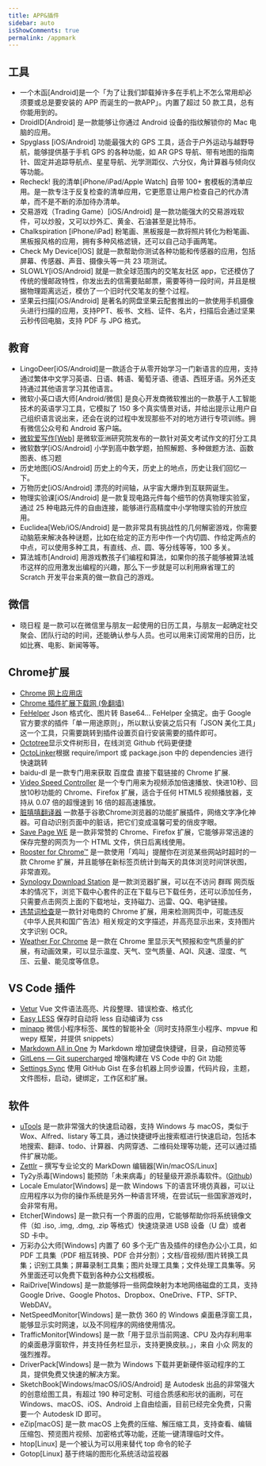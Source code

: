 ```yaml
---
title: APP&插件
sidebar: auto
isShowComments: true
permalink: /appmark
---
```


## 工具
- 一个木函[Android]是一个「为了让我们卸载掉许多在手机上不怎么常用却必须要或总是要安装的 APP 而诞生的一款APP」。内置了超过 50 款工具，总有你能用到的。
- DroidID[Android] 是一款能够让你通过 Android 设备的指纹解锁你的 Mac 电脑的应用。
- Spyglass [iOS/Android] 功能最强大的 GPS 工具，适合于户外运动与越野导航，能够提供基于手机 GPS 的各种功能，如 AR GPS 导航、带有地图的指南针、固定并追踪导航点、星星导航、光学测距仪、六分仪，角计算器与倾向仪等功能。
- Recheck! 我的清单[iPhone/iPad/Apple Watch] 自带 100+ 套模板的清单应用。是一款专注于反复检查的清单应用，它更愿意让用户检查自己的代办清单，而不是不断的添加待办清单。
- 交易游戏（Trading Game）[iOS/Android] 是⼀款功能强⼤的交易游戏软件，可以炒股，又可以炒外汇、黄⾦、⽯油甚⾄是⽐特币。
- Chalkspiration [iPhone/iPad] 粉笔画、黑板报是一款将照片转化为粉笔画、黑板报风格的应用，拥有多种风格滤镜，还可以自己动手画两笔。
- Check My Device[IOS] 就是一款帮助你测试各种功能和传感器的应用，包括屏幕、传感器、声音、摄像头等一共 23 项测试。
- SLOWLY[iOS/Android] 就是一款全球范围内的交笔友社区 app，它还模仿了传统的慢邮政特性，你发出去的信需要贴邮票，需要等待一段时间，并且是根据物理距离远近，模仿了一个旧时代交笔友的整个过程。
- 坚果云扫描[iOS/Android] 是著名的网盘坚果云配套推出的一款使用手机摄像头进行扫描的应用，支持PPT、板书、文档、证件、名片，扫描后会通过坚果云秒传回电脑，支持 PDF 与 JPG 格式。


## 教育
- LingoDeer[iOS/Android]是一款适合于从零开始学习一门新语言的应用，支持通过繁体中文学习英语、日语、韩语、葡萄牙语、德语、西班牙语。另外还支持通过其他语言学习其他语言。
- 微软小英口语大师[Android/微信] 是良心开发商微软推出的一款基于人工智能技术的英语学习工具，它模拟了 150 多个真实情景对话，并给出提示让用户自己组织语言说出来，还会在说的过程中发现那些不对的地方进行专项训练。拥有微信公众号和 Android 客户端。
- [微软爱写作[Web]](https://aka.ms/zuowen/?ref=appinn) 是微软亚洲研究院发布的一款针对英文考试作文的打分工具
- 微软数学[iOS/Android] 小学到高中数学题，拍照解题、多种做题方法、函数图表、练习题
- 历史地图[iOS/Android] 历史上的今天，历史上的地点，历史让我们回忆一下。
- 万物历史[iOS/Android] 漂亮的时间轴，从宇宙大爆炸到互联网诞生。
- 物理实验课[iOS/Android] 是一款复现电路元件每个细节的仿真物理实验室，通过 25 种电路元件的自由连接，能够进行高精度中小学物理实验的开放应用。
- Euclidea[Web/iOS/Android] 是一款非常具有挑战性的几何解密游戏，你需要动脑筋来解决各种谜题，比如在给定的正方形中作一个内切圆、作给定两点的中点，可以使用多种工具，有直线、点、圆、等分线等等，100 多关。
- 算法城市[Android] 用游戏教孩子们编程和算法，如果你的孩子能够被算法城市这样的应用激发出编程的兴趣，那么下一步就是可以利用麻省理工的 Scratch 开发平台来真的做一款自己的游戏。

## 微信
- 晓日程 是一款可以在微信里与朋友一起使用的日历工具，与朋友一起确定社交聚会、团队行动的时间，还能确认参与人员。也可以用来订阅常用的日历，比如比赛、电影、新闻等等。

## Chrome扩展
- [Chrome 网上应用店](https://chrome.google.com/webstore/category/extensions)
- [Chrome 插件扩展下载网 (免翻墙)](https://www.extfans.com/)
- [FeHelper](https://chrome.google.com/webstore/detail/fehelperjson/pkgccpejnmalmdinmhkkfafefagiiiad) Json 格式化、图片转 Base64... FeHelper 全搞定。由于 Google 官方要求的插件「单一用途原则」，所以默认安装之后只有「JSON 美化工具」这一个工具，只需要跳转到插件设置页自行安装需要的插件即可。
- [Octotree](https://chrome.google.com/webstore/detail/octotree/bkhaagjahfmjljalopjnoealnfndnagc)显示文件树形目，在线浏览 Github 代码更便捷
- [OctoLinker](https://chrome.google.com/webstore/detail/octolinker/jlmafbaeoofdegohdhinkhilhclaklkp)根据 require/import 或 package.json 中的 dependencies 进行快速跳转
- baidu-dl 是一款专门用来获取 百度盘 直接下载链接的 Chrome 扩展.
- [Video Speed Controller](https://chrome.google.com/webstore/detail/video-speed-controller/nffaoalbilbmmfgbnbgppjihopabppdk) 是一个专门用来为视频添加倍速播放、快进10秒、回放10秒功能的 Chrome、Firefox 扩展，适合于任何 HTML5 视频播放器，支持从 0.07 倍的超慢速到 16 倍的超高速播放。
- [脏嘻嘻翻译器](https://chrome.google.com/webstore/detail/%E8%84%8F%E5%98%BB%E5%98%BB%E7%BF%BB%E8%AF%91%E5%99%A8/emekfhagigbnimbagpggijijmmoioppf) 一款基于谷歌Chrome浏览器的功能扩展插件，网络文字净化神器。可自动识别页面中的脏话，把它们变成温馨可爱的俏皮字眼。
- [Save Page WE](https://chrome.google.com/webstore/detail/save-page-we/dhhpefjklgkmgeafimnjhojgjamoafof?hl=zh-CN) 是一款非常赞的 Chrome、Firefox 扩展，它能够非常迅速的保存完整的网页为一个 HTML 文件，供日后离线使用。
- [Rooster for Chrome™](https://chrome.google.com/webstore/detail/rooster-for-chrome/pimolnhbniceppehbgmibnbgcnhpkhfh?hl=zh-CN) 是一款使用「鸡叫」提醒你在浏览某些网站时超时的一款 Chrome 扩展，并且能够在新标签页统计到每天的具体浏览时间饼状图，非常直观。
- [Synology Download Station](https://chrome.google.com/webstore/detail/synology-download-station/onhbegdkgonhlokobjefolhpoidcnida?hl=zh-CN) 是一款浏览器扩展，可以在不访问 群晖 网页版本的情况下，浏览下载中心套件的正在下载与已下载任务，还可以添加任务，只需要点击网页上面的下载地址，支持磁力、迅雷、QQ、电驴链接。
- [违禁词检查](https://chrome.google.com/webstore/detail/%E8%BF%9D%E7%A6%81%E8%AF%8D%E6%A3%80%E6%9F%A5/hidcgccgkiamehonfofohinbaeefabmi?hl=zh-CN)是一款针对电商的 Chrome 扩展，用来检测网页中，可能违反《中华人民共和国广告法》相关规定的文字描述，并高亮显示出来，支持图片文字识别 OCR。
- [Weather For Chrome](https://chrome.google.com/webstore/detail/weather-for-chrome/djgcclepbpbjmgpooagcjgidkejhdfnn?hl=zh-CN) 是一款在 Chrome 里显示天气预报和空气质量的扩展，有动画效果，可以显示温度、天气、空气质量、AQI、风速、湿度、气压、云量、能见度等信息。

## VS Code 插件
- [Vetur](https://marketplace.visualstudio.com/items?itemName=octref.vetur) Vue 文件语法高亮、片段整理、错误检查、格式化
- [Easy LESS](https://marketplace.visualstudio.com/items?itemName=mrcrowl.easy-less) 保存时自动将 less 自动编译为 css
- [minapp](https://marketplace.visualstudio.com/items?itemName=qiu8310.minapp-vscode) 微信小程序标签、属性的智能补全（同时支持原生小程序、mpvue 和 wepy 框架，并提供 snippets）
- [Markdown All in One](https://marketplace.visualstudio.com/items?itemName=yzhang.markdown-all-in-one) 为 Markdown 增加键盘快捷键，目录，自动预览等
- [GitLens — Git supercharged](https://marketplace.visualstudio.com/items?itemName=DavidAnson.vscode-markdownlint) 增强构建在 VS Code 中的 Git 功能
- [Settings Sync](https://marketplace.visualstudio.com/items?itemName=Shan.code-settings-sync) 使用 GitHub Gist 在多台机器上同步设置，代码片段，主题，文件图标，启动，键绑定，工作区和扩展。

## 软件
- [uTools](https://u.tools/) 是一款非常强大的快速启动器，支持 Windows 与 macOS，类似于 Wox、Alfred、listary 等工具，通过快捷键呼出搜索框进行快速启动，包括本地搜索、翻译、todo、计算器、内网穿透、二维码处理等功能，还可以通过插件扩展功能。
- [Zettlr](https://www.zettlr.com/) – 撰写专业论文的 MarkDown 编辑器[Win/macOS/Linux]
- Ty2y杀毒[Windows] 能预防「未来病毒」的轻量级开源杀毒软件。([Github](https://github.com/w2sft/Ty2yAntiVirus))
- Locale Emulator[Windows] 是一款 Windows 下的语言环境仿真器，可以让应用程序以为你的操作系统是另外一种语言环境，在尝试玩一些国家游戏时，会非常有用。
- Etcher[Windows] 是一款只有一个界面的应用，它能够帮助你将系统镜像文件（如 .iso, .img, .dmg, .zip 等格式）快速烧录进 USB 设备（U 盘）或者 SD 卡中。
- 万彩办公大师[Windows] 内置了 60 多个无广告及插件的绿色办公小工具，如 PDF 工具集（PDF 相互转换、PDF 合并分割）；文档/音视频/图片转换工具集；识别工具集；屏幕录制工具集；图片处理工具集；文件处理工具集等。另外里面还可以免费下载到各种办公文档模板。
- RaiDrive[Windows] 是一款能够将一些网盘映射为本地网络磁盘的工具，支持 Google Drive、Google Photos、Dropbox、OneDrive、FTP、SFTP、WebDAV。
- NetSpeedMonitor[Windows] 是一款仿 360 的 Windows 桌面悬浮窗工具，能够显示实时网速，以及不同程序的网络使用情况。
- TrafficMonitor[Windows] 是一款「用于显示当前网速、CPU 及内存利用率的桌面悬浮窗软件，并支持任务栏显示，支持更换皮肤。」，来自 小众 网友的强烈推荐。
- DriverPack[Windows] 是一款为 Windows 下载并更新硬件驱动程序的工具，提供免费又快速的解决方案。
- SketchBook[Windows/macOS/iOS/Android] 是 Autodesk 出品的非常强大的创意绘图工具，有超过 190 种可定制、可组合质感和形状的画刷，可在 Windows、macOS、iOS、Android 上自由绘画，目前已经完全免费，只需要一个 Autodesk ID 即可。
- eZip[macOS] 是一款 macOS 上免费的压缩、解压缩工具，支持查看、编辑压缩包、预览图片视频、加密格式等功能，还能一键清理临时文件。
- htop[Linux] 是一个被认为可以用来替代 top 命令的轮子
- Gotop[Linux] 基于终端的图形化系统活动监视器